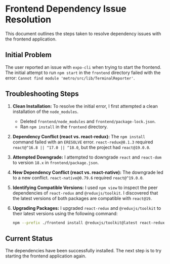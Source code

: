 # Frontend Dependency Issue Resolution

This document outlines the steps taken to resolve dependency issues with the frontend application.

## Initial Problem

The user reported an issue with `expo-cli` when trying to start the frontend. The initial attempt to run `npm start` in the `frontend` directory failed with the error: `Cannot find module 'metro/src/lib/TerminalReporter'`.

## Troubleshooting Steps

1.  **Clean Installation:** To resolve the initial error, I first attempted a clean installation of the `node_modules`.
    -   Deleted `frontend/node_modules` and `frontend/package-lock.json`.
    -   Ran `npm install` in the `frontend` directory.

2.  **Dependency Conflict (react vs. react-redux):** The `npm install` command failed with an `ERESOLVE` error. `react-redux@8.1.3` required `react@^16.8 || ^17.0 || ^18.0`, but the project had `react@19.0.0`.

3.  **Attempted Downgrade:** I attempted to downgrade `react` and `react-dom` to version `18.x` in `frontend/package.json`.

4.  **New Dependency Conflict (react vs. react-native):** The downgrade led to a new conflict. `react-native@0.79.6` required `react@^19.0.0`.

5.  **Identifying Compatible Versions:** I used `npm view` to inspect the peer dependencies of `react-redux` and `@reduxjs/toolkit`. I discovered that the latest versions of both packages are compatible with `react@19`.

6.  **Upgrading Packages:** I upgraded `react-redux` and `@reduxjs/toolkit` to their latest versions using the following command:
    ```bash
    npm --prefix ./frontend install @reduxjs/toolkit@latest react-redux@latest
    ```

## Current Status

The dependencies have been successfully installed. The next step is to try starting the frontend application again.
